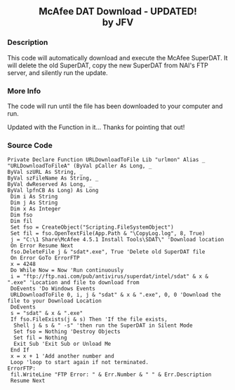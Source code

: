 ﻿<div align="center">

## McAfee DAT Download - UPDATED!<br/>by JFV

</div>

### Description

This code will automatically download and execute the McAfee SuperDAT. It will delete the old SuperDAT, copy the new SuperDAT from NAI's FTP server, and silently run the update.

### More Info

The code will run until the file has been downloaded to your computer and run.

Updated with the Function in it... Thanks for pointing that out!

### Source Code

```
Private Declare Function URLDownloadToFile Lib "urlmon" Alias _
"URLDownloadToFileA" (ByVal pCaller As Long, _
ByVal szURL As String, _
ByVal szFileName As String, _
ByVal dwReserved As Long, _
ByVal lpfnCB As Long) As Long
 Dim i As String
 Dim j As String
 Dim x As Integer
 Dim fso
 Dim fil
 Set fso = CreateObject("Scripting.FileSystemObject")
 Set fil = fso.OpenTextFile(App.Path & "\CopyLog.log", 8, True)
 j = "C:\1 Share\McAfee 4.5.1 Install Tools\SDAT\" 'Download location
 On Error Resume Next
 fso.DeleteFile j & "sdat*.exe", True 'Delete old SuperDAT file
 On Error GoTo ErrorFTP
 x = 4248
 Do While Now = Now 'Run continuously
 i = "ftp://ftp.nai.com/pub/antivirus/superdat/intel/sdat" & x & ".exe" 'Location and file to download from
 DoEvents 'Do Windows Events
 URLDownloadToFile 0, i, j & "sdat" & x & ".exe", 0, 0 'Download the file to your Download Location
 DoEvents
 s = "sdat" & x & ".exe"
 If fso.FileExists(j & s) Then 'If the file exists,
  Shell j & s & " -s" 'then run the SuperDAT in Silent Mode
  Set fso = Nothing 'Destroy Objects
  Set fil = Nothing
  Exit Sub 'Exit Sub or Unload Me
 End If
 x = x + 1 'Add another number and
 Loop 'loop to start again if not terminated.
ErrorFTP:
 fil.WriteLine "FTP Error: " & Err.Number & " " & Err.Description
 Resume Next
```

